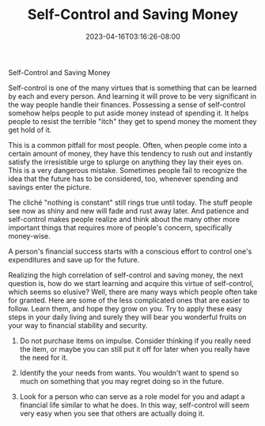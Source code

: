 ﻿---
title: "Self-Control and Saving Money"
date: 2023-04-16T03:16:26-08:00
description: "Family Budget Tips for Web Success"
featured_image: "/images/Family Budget.jpg"
tags: ["Family Budget"]
---

Self-Control and Saving Money


Self-control is one of the many virtues that is something that can be learned by each and every person.  And learning it will prove to be very significant in the way people handle their finances. Possessing a sense of self-control somehow helps people to put aside money instead of spending it. It helps people to resist the terrible "itch" they get to spend money the moment they get hold of it.

This is a common pitfall for most people. Often, when people come into a certain amount of money, they have this tendency to rush out and instantly satisfy the irresistible urge to splurge on anything they lay their eyes on.  This is a very dangerous mistake.  Sometimes people fail to recognize the idea that the future has to be considered, too, whenever spending and savings enter the picture.

The cliché "nothing is constant" still rings true until today.  The stuff people see now as shiny and new will fade and rust away later.  And patience and self-control makes people realize and think about the many other more important things that requires more of people's concern, specifically money-wise.  

A person's financial success starts with a conscious effort to control one's expenditures and save up for the future. 

Realizing the high correlation of self-control and saving money, the next question is, how do we start learning and acquire this virtue of self-control, which seems so elusive?  Well, there are many ways which people often take for granted. Here are some of the less complicated ones that are easier to follow.  Learn them, and hope they grow on you. Try to apply these easy steps in your daily living and surely they will bear you wonderful fruits on your way to financial stability and security.

1.  Do not purchase items on impulse.  Consider thinking if you really need the item, or maybe you can still put it off for later when you really have the need for it.  

2.  Identify the your needs from wants.  You wouldn't want to spend so much on something that you may regret doing so in the future.

3.  Look for a person who can serve as a role model for you and adapt a financial life similar to what he does. In this way, self-control will seem very easy when you see that others are actually doing it.









